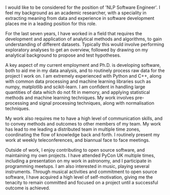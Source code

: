 I would like to be considered for the position of 'NLP Software Engineer'. I feel my background as an academic researcher, with a speciality in extracting meaning from data and experience in software development places me in a leading position for this role. 

For the last seven years, I have worked in a field that requires the development and application of analytical methods and algorithms, to gain understanding of different datasets. Typically this would involve performing exploratory analyses to get an overview, followed by drawing on my analytical background to propose and test hypotheses.

A key aspect of my current employment and Ph.D. is developing software, both to aid me in my data analysis, and to routinely process raw data for the project I work on. I am extremely experienced with Python and C++, along with common data processing and machine learning libraries such as numpy, matplotlib and scikit-learn. I am confident in handling large quantities of data which do not fit in memory, and applying statistical methods and machine learning techniques. My work involves pre-processing and signal processing techniques, along with normalisation techniques.

My work also requires me to have a high level of communication skills, and to convey methods and outcomes to other members of my team. My work has lead to me leading a distributed team in multiple time zones, coordinating the flow of knowledge back and forth. I routinely present my work at weekly teleconferences, and biannual face to face meetings.

Outside of work, I enjoy contributing to open source software, and maintaining my own projects. I have attended PyCon UK multiple times, including a presentation on my work in astronomy, and I participate in programming meetups. I am also interested in music, playing several instruments. Through musical activities and commitment to open source software, I have acquired a high level of self-motivation, giving me the tenacity to remain committed and focused on a project until a successful outcome is achieved.

